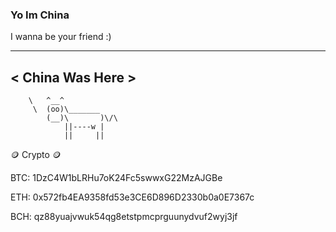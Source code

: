 ### Yo Im China




I wanna be your friend :)

 
 
 
 
 
 
 
 ________________
<  China Was Here   >
 -------------------
        \   ^__^
         \  (oo)\_______
            (__)\       )\/\
                ||----w |
                ||     ||


🪙 Crypto 🪙


BTC: 1DzC4W1bLRHu7oK24Fc5swwxG22MzAJGBe

ETH: 0x572fb4EA9358fd53e3CE6D896D2330b0a0E7367c

BCH: qz88yuajvwuk54qg8etstpmcprguunydvuf2wyj3jf
